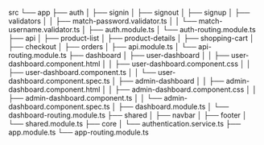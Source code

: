 src
└── app
    ├── auth
    │   ├── signin
    │   ├── signout
    │   ├── signup
    │   ├── validators
    │   │   ├── match-password.validator.ts
    │   │   └── match-username.validator.ts
    │   ├── auth.module.ts
    │   └── auth-routing.module.ts
    ├── api
    │   ├── product-list
    │   ├── product-details
    │   ├── shopping-cart
    │   ├── checkout
    │   ├── orders
    │   ├── api.module.ts
    │   └── api-routing.module.ts
    ├── dashboard
    │   ├── user-dashboard
    │   │   ├── user-dashboard.component.html
    │   │   ├── user-dashboard.component.css
    │   │   ├── user-dashboard.component.ts
    │   │   └── user-dashboard.component.spec.ts
    │   ├── admin-dashboard
    │   │   ├── admin-dashboard.component.html
    │   │   ├── admin-dashboard.component.css
    │   │   ├── admin-dashboard.component.ts
    │   │   └── admin-dashboard.component.spec.ts
    │   ├── dashboard.module.ts
    │   └── dashboard-routing.module.ts
    ├── shared
    │   ├── navbar
    │   ├── footer
    │   └── shared.module.ts
    ├── core
    │   └── authentication.service.ts
    ├── app.module.ts
    └── app-routing.module.ts
